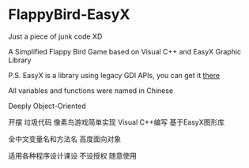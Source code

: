 # FlappyBird-EasyX

Just a piece of junk code XD

A Simplified Flappy Bird Game based on Visual C++ and EasyX Graphic Library

P.S. EasyX is a library using legacy GDI APIs, you can get it [there](https://easyx.cn)

All variables and functions were named in Chinese

Deeply Object-Oriented


开摆 垃圾代码 像素鸟游戏简单实现 Visual C++编写 基于EasyX图形库

全中文变量名和方法名 高度面向对象

适用各种程序设计课设 不设授权 随意使用
